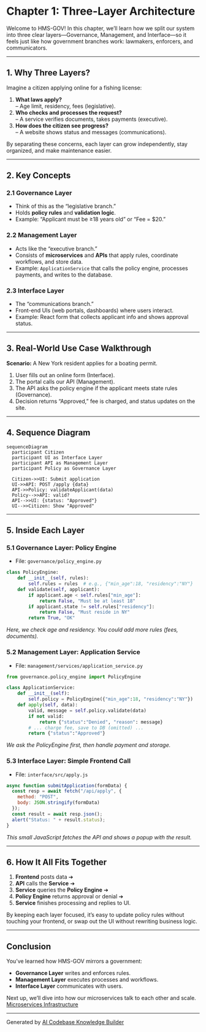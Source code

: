 # Chapter 1: Three-Layer Architecture

Welcome to HMS-GOV! In this chapter, we’ll learn how we split our system into three clear layers—Governance, Management, and Interface—so it feels just like how government branches work: lawmakers, enforcers, and communicators.

---

## 1. Why Three Layers?  
Imagine a citizen applying online for a fishing license:

1. **What laws apply?**  
   – Age limit, residency, fees (legislative).  
2. **Who checks and processes the request?**  
   – A service verifies documents, takes payments (executive).  
3. **How does the citizen see progress?**  
   – A website shows status and messages (communications).

By separating these concerns, each layer can grow independently, stay organized, and make maintenance easier.

---

## 2. Key Concepts

### 2.1 Governance Layer  
- Think of this as the “legislative branch.”  
- Holds **policy rules** and **validation logic**.  
- Example: “Applicant must be ≥18 years old” or “Fee = $20.”

### 2.2 Management Layer  
- Acts like the “executive branch.”  
- Consists of **microservices** and **APIs** that apply rules, coordinate workflows, and store data.  
- Example: `ApplicationService` that calls the policy engine, processes payments, and writes to the database.

### 2.3 Interface Layer  
- The “communications branch.”  
- Front-end UIs (web portals, dashboards) where users interact.  
- Example: React form that collects applicant info and shows approval status.

---

## 3. Real-World Use Case Walkthrough

**Scenario:** A New York resident applies for a boating permit.  
1. User fills out an online form (Interface).  
2. The portal calls our API (Management).  
3. The API asks the policy engine if the applicant meets state rules (Governance).  
4. Decision returns “Approved,” fee is charged, and status updates on the site.

---

## 4. Sequence Diagram

```mermaid
sequenceDiagram
  participant Citizen
  participant UI as Interface Layer
  participant API as Management Layer
  participant Policy as Governance Layer

  Citizen->>UI: Submit application
  UI->>API: POST /apply {data}
  API->>Policy: validateApplicant(data)
  Policy-->>API: valid?
  API-->>UI: {status: "Approved"}
  UI-->>Citizen: Show "Approved"
```

---

## 5. Inside Each Layer

### 5.1 Governance Layer: Policy Engine  
- File: `governance/policy_engine.py`

```python
class PolicyEngine:
    def __init__(self, rules):  
        self.rules = rules  # e.g., {"min_age":18, "residency":"NY"}
    def validate(self, applicant):
        if applicant.age < self.rules["min_age"]:
            return False, "Must be at least 18"
        if applicant.state != self.rules["residency"]:
            return False, "Must reside in NY"
        return True, "OK"
```
*Here, we check age and residency. You could add more rules (fees, documents).*

### 5.2 Management Layer: Application Service  
- File: `management/services/application_service.py`

```python
from governance.policy_engine import PolicyEngine

class ApplicationService:
    def __init__(self):
        self.policy = PolicyEngine({"min_age":18, "residency":"NY"})
    def apply(self, data):
        valid, message = self.policy.validate(data)
        if not valid:
            return {"status":"Denied", "reason": message}
        # ... charge fee, save to DB (omitted) ...
        return {"status":"Approved"}
```
*We ask the PolicyEngine first, then handle payment and storage.*

### 5.3 Interface Layer: Simple Frontend Call  
- File: `interface/src/apply.js`

```javascript
async function submitApplication(formData) {
  const resp = await fetch("/api/apply", {
    method: "POST",
    body: JSON.stringify(formData)
  });
  const result = await resp.json();
  alert("Status: " + result.status);
}
```
*This small JavaScript fetches the API and shows a popup with the result.*

---

## 6. How It All Fits Together

1. **Frontend** posts data ➔  
2. **API** calls the **Service** ➔  
3. **Service** queries the **Policy Engine** ➔  
4. **Policy Engine** returns approval or denial ➔  
5. **Service** finishes processing and replies to UI.

By keeping each layer focused, it’s easy to update policy rules without touching your frontend, or swap out the UI without rewriting business logic.

---

## Conclusion  

You’ve learned how HMS-GOV mirrors a government:  
- **Governance Layer** writes and enforces rules.  
- **Management Layer** executes processes and workflows.  
- **Interface Layer** communicates with users.  

Next up, we’ll dive into how our microservices talk to each other and scale.  
[Microservices Infrastructure](02_microservices_infrastructure_.md)

---

Generated by [AI Codebase Knowledge Builder](https://github.com/The-Pocket/Tutorial-Codebase-Knowledge)